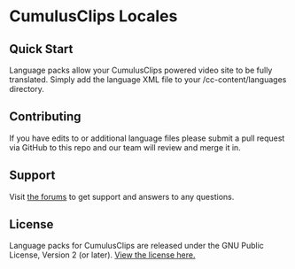 # CumulusClips Locales

## Quick Start

Language packs allow your CumulusClips powered video site to be fully translated. Simply add the language XML file to your /cc-content/languages directory.

## Contributing

If you have edits to or additional language files please submit a pull request via GitHub to this repo and our team will review and merge it in.

## Support

Visit [the forums](http://cumulusclips.org/forums) to get support and answers to any questions.

## License

Language packs for CumulusClips are released under the GNU Public License, Version 2 (or later). [View the license here.](http://cumulusclips.org/LICENSE.txt) 
